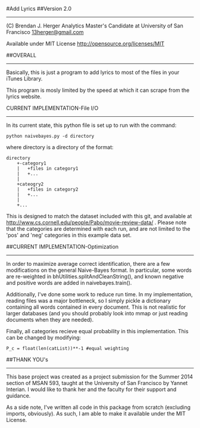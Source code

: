 #Add Lyrics
##Version 2.0
***************************************

(C) Brendan J. Herger
Analytics Master's Candidate at University of San Francisco
13herger@gmail.com

Available under MIT License
http://opensource.org/licenses/MIT


##OVERALL
**********************************

Basically, this is just a program to add lyrics to most of the files in your iTunes Library.

This program is mosly limited by the speed at which it can scrape from the lyrics website.

CURRENT IMPLEMENTATION-File I/O
**********************************
In its current state, this python file is set up to run with the command:

    python naivebayes.py -d directory

where directory is a directory of the format:

    directory
        +-category1
        |   +files in category1
        |   +...
        |
        +cateogry2
        |   +files in category2
        |   +...
        |
        +...

This is designed to match the dataset included with this git, and available at
http://www.cs.cornell.edu/people/Pabo/movie-review-data/ . Please note that the categories are determined with each run,
and are not limited to the 'pos' and 'neg' categories in this example data set.

##CURRENT IMPLEMENTATION-Optimization
**********************************
In order to maximize average correct identification, there are a few modifications on the general Naive-Bayes format.
In particular, some words are re-weighted in bhUtilities.splitAndCleanString(), and known negative and positive words
are added in naivebayes.train().

Additionally, I've done some work to reduce run time. In my implementation, reading files was a major bottleneck, so
I simply pickle a dictionary containing all words contained in every document. This is not realistic for larger
databases (and you should probably look into mmap or just reading documents when they are needed).

Finally, all categories recieve equal probability in this implementation. This can be changed by modifying:

    P_c = float(len(catList))**-1 #equal weighting

##THANK YOU's
**********************************
This base project was created as a project submission for the Summer 2014 section of MSAN 593, taught at the University
of San Francisco by Yannet Interian. I would like to thank her and the faculty for their support and guidance.

As a side note, I've written all code in this package from scratch (excluding imports, obviously). As such, I am able
to make it available under the MIT License.
